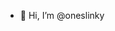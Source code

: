 - 👋 Hi, I’m @oneslinky


<!---
oneslinky/oneslinky is a ✨ special ✨ repository because its `README.md` (this file) appears on your GitHub profile.
You can click the Preview link to take a look at your changes.
--->

